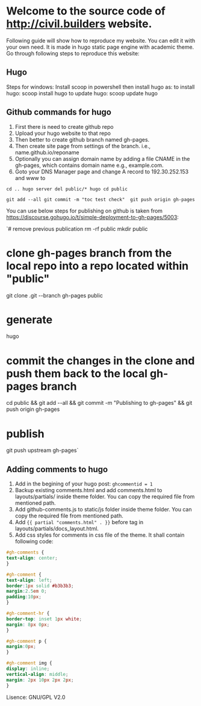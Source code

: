 # Welcome to the source code of http://civil.builders website.

Following guide will show how to reproduce my website. You can edit it with your own need. It is made in hugo static page engine with academic theme. Go through following steps to reproduce this website:

## Hugo

Steps for windows:
Install scoop in powershell then install hugo as:
to install hugo:
 scoop install hugo
to update hugo:
 scoop update hugo

 
 
## Github commands for hugo

01. First there is need to create github repo
02. Upload your hugo website to that repo
03. Then better to create github branch named gh-pages. 
04. Then create site page from settings of the branch. i.e., name.github.io/reponame
05. Optionally you can assign domain name by adding a file CNAME in the gh-pages, which contains domain name e.g., example.com.
06. Goto your DNS Manager page and change A record to 192.30.252.153 and www to    

`cd ..
hugo server
del public/*
hugo
cd public`

`git add --all
git commit -m "toc test check" 
git push origin gh-pages`



You can use below steps for publishing on github is taken from https://discourse.gohugo.io/t/simple-deployment-to-gh-pages/5003:



`# remove previous publication
rm -rf public
mkdir public

# clone gh-pages branch from the local repo into a repo located within "public"
git clone .git --branch gh-pages public
  
# generate
hugo
  
# commit the changes in the clone and push them back to the local gh-pages branch    
cd public && git add --all && git commit -m "Publishing to gh-pages" && git push origin gh-pages

# publish
git push upstream gh-pages`




## Adding comments to hugo
01. Add in the begining of your hugo post: `ghcommentid = 1`
02. Backup existing comments.html and add comments.html to layouts/partials/ inside theme folder. You can copy the required file from mentioned path.
03. Add github-comments.js to static/js folder inside theme folder. You can copy the required file from mentioned path.
04. Add `{{ partial "comments.html" . }}` before </article> tag in  layouts/partials/docs_layout.html.
05. Add css styles for comments in css file of the theme. It shall contain following code:
   ```css
   #gh-comments {
   text-align: center;
   }
   
   #gh-comment {
   text-align: left;
   border:1px solid #b3b3b3;
   margin:2.5em 0;
   padding:10px;
   }
   
   #gh-comment-hr {
   border-top: inset 1px white;
   margin: 8px 0px;
   }
   
   #gh-comment p {
   margin:0px;
   }
   
   #gh-comment img {
   display: inline;
   vertical-align: middle;
   margin: 2px 10px 2px 2px;
   }
   ```



Lisence: GNU/GPL V2.0 